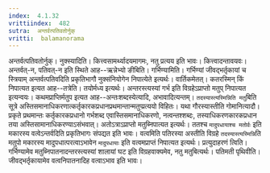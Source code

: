 ```yaml
---
index:  4.1.32
vrittiindex:  482
sutra:  अन्तर्वत्पतिवतोर्नुक्
vritti:  balamanorama 
---
```


अन्तर्वत्पतिवतोर्नुक्। नुक्स्यादिति। कित्त्वसामर्थ्यादयमागमः, नतु प्रत्यय इति भावः। कित्त्वादन्तावयवः। अन्तर्वत्-न, पतिवत्-न इति स्थिते आह--ऋन्नेभ्यो ङीबिति। गर्भिण्यामिति। गर्भिण्यां जीवद्भर्तृकायां च स्त्रियाम् अन्तर्वत्पतिवदिति प्रकृतिभागौ नुक्संनियोगेन निपात्येते इत्यर्थः। वार्तिकमेतत्। कतरस्मिन् किं निपात्यत इत्यत आह--तत्रेति। तयोर्मध्य इत्यर्थः। अन्तरस्त्यस्यां गर्भ इति विग्रहेऽप्राप्तो मतुप् निपात्यत इत्यन्वयः। कथमप्राप्तिर्मतुप इत्यत आह--अन्तःशब्दस्येत्यादि, अभावादित्यन्तम्। `तदस्यास्त्यस्मिन्निति मतु`बिति सूत्रे अस्तिसमानाधिकरणात्कर्तृकारकप्रधानप्रथमान्तान्मतुप्प्रत्ययो विहितः। यथा गौरस्यास्तीति गोमानित्यादौ। प्रकृते प्रथमान्तः कर्तृकारकप्रधानो गर्भशब्द एवास्तिसमानाधिकरणो, नत्वन्तश्शब्दः, तस्याधिकरणकारकप्रधान तया अस्तिसामानाधिकरण्याऽसंभवात्। अतोऽत्राऽप्राप्तो मतुब्निपात्यत इत्यर्थः। ततश्च `मादुपधायाश्च मतोर्वः` इति मकारस्य वत्वेऽन्तर्वदिति प्रकृतिभागः संपद्यत इति भावः। वत्वमिति पतिरस्या अस्तीति विग्रहे `तदस्यास्त्यस्मिन्नि`ति मतुपो मकारस्य मादुपधात्परत्वाऽभावेन `मादुपधायाः` इति वत्वमप्राप्तं निपात्यत इत्यर्थः। प्रत्युदाहरणं त्विति। गर्भिण्यामेव मतुब्निपातनादन्तरस्त्यस्यां शालायां घट इति विग्रहवाक्यमेव, नतु मतुबित्यर्थः। पतिमती पृथिवीति। जीवद्भर्तृकायामेव वत्वनिपातनादिह वत्वाऽभाव इति भावः।

